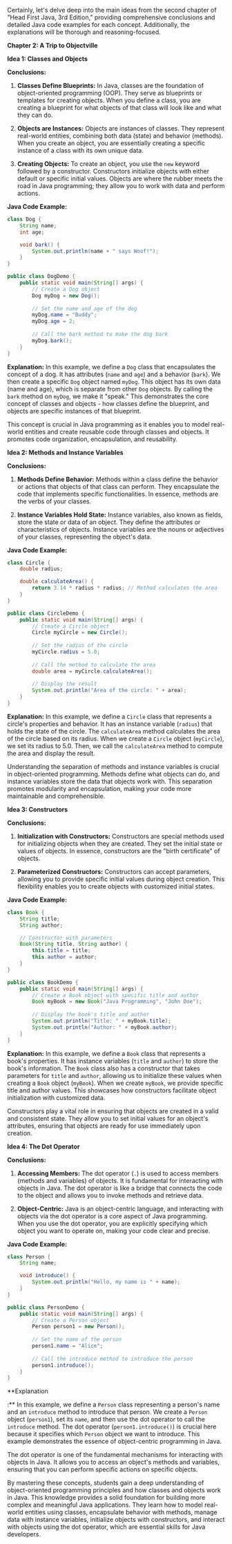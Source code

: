 Certainly, let's delve deep into the main ideas from the second chapter of "Head First Java, 3rd Edition," providing comprehensive conclusions and detailed Java code examples for each concept. Additionally, the explanations will be thorough and reasoning-focused.

**Chapter 2: A Trip to Objectville**

**Idea 1: Classes and Objects**

**Conclusions:**

1. **Classes Define Blueprints:** In Java, classes are the foundation of object-oriented programming (OOP). They serve as blueprints or templates for creating objects. When you define a class, you are creating a blueprint for what objects of that class will look like and what they can do.

2. **Objects are Instances:** Objects are instances of classes. They represent real-world entities, combining both data (state) and behavior (methods). When you create an object, you are essentially creating a specific instance of a class with its own unique data.

3. **Creating Objects:** To create an object, you use the `new` keyword followed by a constructor. Constructors initialize objects with either default or specific initial values. Objects are where the rubber meets the road in Java programming; they allow you to work with data and perform actions.

**Java Code Example:**

```java
class Dog {
    String name;
    int age;

    void bark() {
        System.out.println(name + " says Woof!");
    }
}

public class DogDemo {
    public static void main(String[] args) {
        // Create a Dog object
        Dog myDog = new Dog();
        
        // Set the name and age of the dog
        myDog.name = "Buddy";
        myDog.age = 2;
        
        // Call the bark method to make the dog bark
        myDog.bark();
    }
}
```

**Explanation:** In this example, we define a `Dog` class that encapsulates the concept of a dog. It has attributes (`name` and `age`) and a behavior (`bark`). We then create a specific `Dog` object named `myDog`. This object has its own data (name and age), which is separate from other `Dog` objects. By calling the `bark` method on `myDog`, we make it "speak." This demonstrates the core concept of classes and objects - how classes define the blueprint, and objects are specific instances of that blueprint.

This concept is crucial in Java programming as it enables you to model real-world entities and create reusable code through classes and objects. It promotes code organization, encapsulation, and reusability.

**Idea 2: Methods and Instance Variables**

**Conclusions:**

1. **Methods Define Behavior:** Methods within a class define the behavior or actions that objects of that class can perform. They encapsulate the code that implements specific functionalities. In essence, methods are the verbs of your classes.

2. **Instance Variables Hold State:** Instance variables, also known as fields, store the state or data of an object. They define the attributes or characteristics of objects. Instance variables are the nouns or adjectives of your classes, representing the object's data.

**Java Code Example:**

```java
class Circle {
    double radius;

    double calculateArea() {
        return 3.14 * radius * radius; // Method calculates the area
    }
}

public class CircleDemo {
    public static void main(String[] args) {
        // Create a Circle object
        Circle myCircle = new Circle();
        
        // Set the radius of the circle
        myCircle.radius = 5.0;
        
        // Call the method to calculate the area
        double area = myCircle.calculateArea();
        
        // Display the result
        System.out.println("Area of the circle: " + area);
    }
}
```

**Explanation:** In this example, we define a `Circle` class that represents a circle's properties and behavior. It has an instance variable (`radius`) that holds the state of the circle. The `calculateArea` method calculates the area of the circle based on its radius. When we create a `Circle` object (`myCircle`), we set its radius to 5.0. Then, we call the `calculateArea` method to compute the area and display the result.

Understanding the separation of methods and instance variables is crucial in object-oriented programming. Methods define what objects can do, and instance variables store the data that objects work with. This separation promotes modularity and encapsulation, making your code more maintainable and comprehensible.

**Idea 3: Constructors**

**Conclusions:**

1. **Initialization with Constructors:** Constructors are special methods used for initializing objects when they are created. They set the initial state or values of objects. In essence, constructors are the "birth certificate" of objects.

2. **Parameterized Constructors:** Constructors can accept parameters, allowing you to provide specific initial values during object creation. This flexibility enables you to create objects with customized initial states.

**Java Code Example:**

```java
class Book {
    String title;
    String author;

    // Constructor with parameters
    Book(String title, String author) {
        this.title = title;
        this.author = author;
    }
}

public class BookDemo {
    public static void main(String[] args) {
        // Create a Book object with specific title and author
        Book myBook = new Book("Java Programming", "John Doe");
        
        // Display the book's title and author
        System.out.println("Title: " + myBook.title);
        System.out.println("Author: " + myBook.author);
    }
}
```

**Explanation:** In this example, we define a `Book` class that represents a book's properties. It has instance variables (`title` and `author`) to store the book's information. The `Book` class also has a constructor that takes parameters for `title` and `author`, allowing us to initialize these values when creating a `Book` object (`myBook`). When we create `myBook`, we provide specific title and author values. This showcases how constructors facilitate object initialization with customized data.

Constructors play a vital role in ensuring that objects are created in a valid and consistent state. They allow you to set initial values for an object's attributes, ensuring that objects are ready for use immediately upon creation.

**Idea 4: The Dot Operator**

**Conclusions:**

1. **Accessing Members:** The dot operator (`.`) is used to access members (methods and variables) of objects. It is fundamental for interacting with objects in Java. The dot operator is like a bridge that connects the code to the object and allows you to invoke methods and retrieve data.

2. **Object-Centric:** Java is an object-centric language, and interacting with objects via the dot operator is a core aspect of Java programming. When you use the dot operator, you are explicitly specifying which object you want to operate on, making your code clear and precise.

**Java Code Example:**

```java
class Person {
    String name;

    void introduce() {
        System.out.println("Hello, my name is " + name);
    }
}

public class PersonDemo {
    public static void main(String[] args) {
        // Create a Person object
        Person person1 = new Person();
        
        // Set the name of the person
        person1.name = "Alice";
        
        // Call the introduce method to introduce the person
        person1.introduce();
    }
}
```

**Explanation

:** In this example, we define a `Person` class representing a person's name and an `introduce` method to introduce that person. We create a `Person` object (`person1`), set its `name`, and then use the dot operator to call the `introduce` method. The dot operator (`person1.introduce()`) is crucial here because it specifies which `Person` object we want to introduce. This example demonstrates the essence of object-centric programming in Java.

The dot operator is one of the fundamental mechanisms for interacting with objects in Java. It allows you to access an object's methods and variables, ensuring that you can perform specific actions on specific objects.

By mastering these concepts, students gain a deep understanding of object-oriented programming principles and how classes and objects work in Java. This knowledge provides a solid foundation for building more complex and meaningful Java applications. They learn how to model real-world entities using classes, encapsulate behavior with methods, manage data with instance variables, initialize objects with constructors, and interact with objects using the dot operator, which are essential skills for Java developers.
